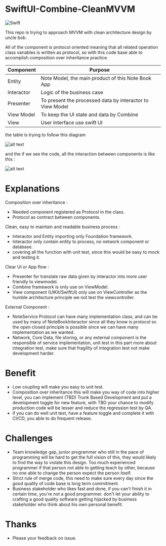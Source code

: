 # SwiftUI-Combine-CleanMVVM

![Swift](https://github.com/tirtavium/SwiftUI-Combine-CleanMVVM/workflows/Swift/badge.svg)

This repo is trying to approach MVVM with clean architecture design by uncle bob.

All of the component is protocol oriented meaning that all related operation class variables is written as protocol, so with this code base able to accomplish composition over inheritance practice.


| Component | Purpose |
| ------ | ------ |
| Entity | Note Model, the main product of this Note Book App |
| Interactor | Logic of the business case |
| Presenter | To present the processed data by interactor to View Model  |
| View Model | To keep the UI state and data by Combine |
| View | User Interface use swift UI |

the table is trying to follow this diagram

![alt text](https://blog.cleancoder.com/uncle-bob/images/2012-08-13-the-clean-architecture/CleanArchitecture.jpg "clean architecture")

and the if we see the code, all the interaction between components is like this :

![alt text](https://github.com/tirtavium/SwiftUI-Combine-CleanMVVM/blob/master/Resources/CleanMVVM.png?raw=true "flow")

# Explanations
Composition over inheritance :
  - Needed component registered as Protocol in the class.
  - Protocol as contract between components.
 
Clean, easy to maintain and readable business process :
  - Interactor and Entity importing only Foundation framework.
  - Interactor only contain entity to process, no network component or database.
  - covering all the function with unit test, since this would be easy to mock and testing it.
 
Clear UI or App flow :
  - Presenter for translate raw data given by interactor into more user friendly to viewmodel.
  - Combine framework is only use on ViewModel.
  - View component (UIKit/SwiftUI) only use on ViewController as the humble architecture principle we not test the viewcontroller.

External Component :
  - NoteService Protocol can have many implementation class, and can be used by many of NoteBookInteractor since all they know is protocol so the open closed principle is possible since we can have many implementation as we wanted.
  - Network, Core Data, file storing, or any external component is the responsible of service implementation, unit test in this part more about integration test, make sure that fragility of integration test not make development harder.

# Benefit

  - Low coupling will make you easy to unit test.
  - Composition over inheritance this will make you way of code into higher level, you can implement (TBD) Trunk Based Development and put a development toggle for new feature, with TBD your chance to modify production code will be lesser and reduce the regression test by QA.
  - if you can do well unit test, have a feature toggle and complete it with CI/CD, you able to do frequent release.


# Challenges
  - Team knowledge gap, junior programmer who still in the pace of programming will be hard to get the full vision of this, they would likely to find the way to violate this design. 
  Too much experienced programmer if that person not able to getting teach by other, because no one able to change the person expect the person itself.
  - Strict rule of merge code, this need to make sure every day since the good quality of code base is long term commitment.
  - Business stakeholder who likes fast and done, if you can't finish it in certain time, you're not a good programmer. don't let your ability to crafting a good quality software getting hijacked by business stakeholder who think about his own personal benefit.

# Thanks
  - Please your feedback on issue.

